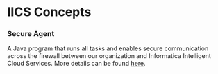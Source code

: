 # IICS Concepts

### Secure Agent
A Java program that runs all tasks and enables secure communication across the firewall between our organization and 
Informatica Intelligent Cloud Services. More details can be found [here](https://docs.informatica.com/integration-cloud/cloud-platform/current-version/administrator/runtime-environments/secure-agents.html).